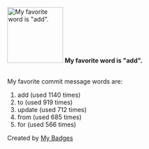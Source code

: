 <img src="https://my-badges.github.io/my-badges/favorite-word.png" alt="My favorite word is &quot;add&quot;." title="My favorite word is &quot;add&quot;." width="128">
<strong>My favorite word is &quot;add&quot;.</strong>
<br><br>

My favorite commit message words are:

1. add (used 1140 times)
2. to (used 919 times)
3. update (used 712 times)
4. from (used 685 times)
5. for (used 566 times)


Created by <a href="https://github.com/my-badges/my-badges">My Badges</a>